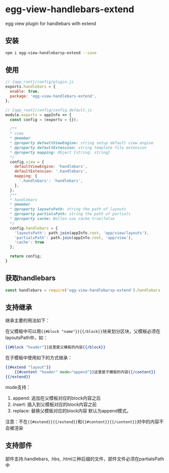 # egg-view-handlebars-extend
egg view plugin for handlebars with extend

## 安装
```bash
npm i egg-view-handlebarsp-extend --save
```
## 使用

```js
// {app_root}/config/plugin.js
exports.handlebars = {
  enable: true,
  package: 'egg-view-handlebars-extend',
};
```

```js
// {app_root}/config/config.default.js
module.exports = appInfo => {
  const config = (exports = {});

  /**
  * view
  * @member
  * @property defaultViewEngine: string setup default view engine
  * @property defaultExtension: string template file extension
  * @property mapping: Object {string: string}
  */
  config.view = {
    defaultViewEngine: 'handlebars',
    defaultExtension: '.handlebars',
    mapping: {
      '.handlebars': 'handlebars',
    },
  };
  /**
  * handlebars
  * @member
  * @property layoutsPath: string the path of layouts
  * @property partialsPath: string the path of partials
  * @property cache: Bollen use cache true|false
  */
  config.handlebars = {
    'layoutsPath': path.join(appInfo.root, 'app/view/layouts'),
    'partialsPath': path.join(appInfo.root, 'app/view'),
    'cache': true
  };

  return config;
}
```
## 获取handlebars

```js
const handlebars = require('egg-view-handlebarsp-extend').handlebars
```


## 支持继承
继承主要的用法如下：

在父模板中可以用`{{#block "name"}}{{/block}}`块来划分区块，父模板必须在layoutsPath中，如：
``` handlebars
{{#block "header"}}这里是父模板的内容{{/block}}
```

在子模板中使用如下的方式继承：
``` handlebars
{{#extend "layout"}}
    {{#content "header" mode="append"}}这里是子模板的内容{{/content}}
{{/extend}}
```

mode支持：

1. append: 追加在父模板对应的block内容之后
2. insert: 插入到父模板对应的block内容之前
3. replace: 替换父模板对应的block内容
默认为append模式。

注意：不在`{{#extend}}{{/extend}}`和`{{#content}}{{/content}}`对中的内容不会被渲染

## 支持部件

部件支持.handlebars, .hbs, .html三种后缀的文件，部件文件必须在partialsPath中